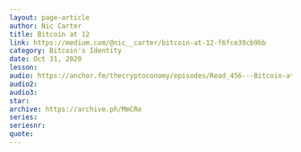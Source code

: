 ```yaml
---
layout: page-article
author: Nic Carter
title: Bitcoin at 12
link: https://medium.com/@nic__carter/bitcoin-at-12-f6fce39cb9bb
category: Bitcoin's Identity
date: Oct 31, 2020
lesson: 
audio: https://anchor.fm/thecryptoconomy/episodes/Read_456---Bitcoin-at-12-Nic-Carter-eluh8e
audio2: 
audio3: 
star: 
archive: https://archive.ph/MmCRe
series: 
seriesnr: 
quote: 
---
```

